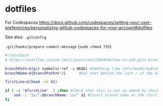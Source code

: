# dotfiles
For Codespaces
https://docs.github.com/codespaces/setting-your-user-preferences/personalizing-github-codespaces-for-your-account#dotfiles

See also:
`.gitconfig`

`.git/hooks/prepare-commit-message` (`sudo chmod 755`)
```sh
#!/bin/bash
# https://overflow.canine.tools/questions/5894946/how-to-add-gits-branch-name-to-the-commit-message#17270862

branchPath=$(git symbolic-ref -q HEAD) #Somthing like refs/heads/myBranchName
branchName=${branchPath##*/}      #Get text behind the last / of the branch path

firstLine=$(head -n1 $1)

if [ -z "$firstLine"  ] ;then #Check that this is not an amend by checking that the first line is empty
    sed -i "1s/^/$branchName: \n/" $1 #Insert branch name at the start of the commit message file
fi
```
